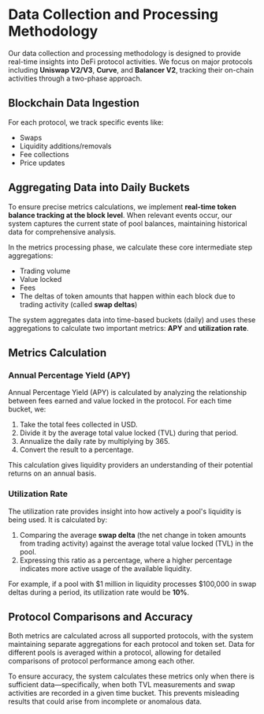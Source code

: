 # Data Collection and Processing Methodology

Our data collection and processing methodology is designed to provide real-time insights into DeFi protocol activities. We focus on major protocols including **Uniswap V2/V3**, **Curve**, and **Balancer V2**, tracking their on-chain activities through a two-phase approach.

## Blockchain Data Ingestion

For each protocol, we track specific events like:

- Swaps
- Liquidity additions/removals
- Fee collections
- Price updates

## Aggregating Data into Daily Buckets

To ensure precise metrics calculations, we implement **real-time token balance tracking at the block level**. When relevant events occur, our system captures the current state of pool balances, maintaining historical data for comprehensive analysis.

In the metrics processing phase, we calculate these core intermediate step aggregations:

- Trading volume
- Value locked
- Fees
- The deltas of token amounts that happen within each block due to trading activity (called **swap deltas**)

The system aggregates data into time-based buckets (daily) and uses these aggregations to calculate two important metrics: **APY** and **utilization rate**.

## Metrics Calculation

### Annual Percentage Yield (APY)

Annual Percentage Yield (APY) is calculated by analyzing the relationship between fees earned and value locked in the protocol. For each time bucket, we:

1. Take the total fees collected in USD.
2. Divide it by the average total value locked (TVL) during that period.
3. Annualize the daily rate by multiplying by 365.
4. Convert the result to a percentage.

This calculation gives liquidity providers an understanding of their potential returns on an annual basis.

### Utilization Rate

The utilization rate provides insight into how actively a pool's liquidity is being used. It is calculated by:

1. Comparing the average **swap delta** (the net change in token amounts from trading activity) against the average total value locked (TVL) in the pool.
2. Expressing this ratio as a percentage, where a higher percentage indicates more active usage of the available liquidity.

For example, if a pool with $1 million in liquidity processes $100,000 in swap deltas during a period, its utilization rate would be **10%**.

## Protocol Comparisons and Accuracy

Both metrics are calculated across all supported protocols, with the system maintaining separate aggregations for each protocol and token set. Data for different pools is averaged within a protocol, allowing for detailed comparisons of protocol performance among each other.

To ensure accuracy, the system calculates these metrics only when there is sufficient data—specifically, when both TVL measurements and swap activities are recorded in a given time bucket. This prevents misleading results that could arise from incomplete or anomalous data.
